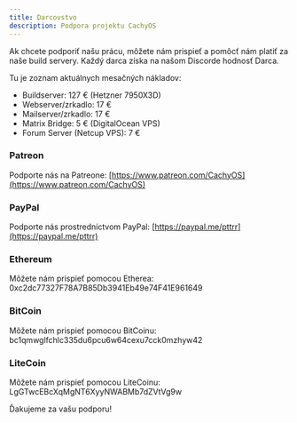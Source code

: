 ```yaml
---
title: Darcovstvo
description: Podpora projektu CachyOS
---
```


Ak chcete podporiť našu prácu, môžete nám prispieť a pomôcť nám platiť za naše build servery.
Každý darca získa na našom Discorde hodnosť Darca.

Tu je zoznam aktuálnych mesačných nákladov:

- Buildserver: 127 € (Hetzner 7950X3D)
- Webserver/zrkadlo: 17 €
- Mailserver/zrkadlo: 17 €
- Matrix Bridge: 5 € (DigitalOcean VPS)
- Forum Server (Netcup VPS): 7 €

### Patreon

Podporte nás na Patreone:
[https://www.patreon.com/CachyOS](https://www.patreon.com/CachyOS)

### PayPal

Podporte nás prostredníctvom PayPal:
[https://paypal.me/pttrr](https://paypal.me/pttrr)

### Ethereum

Môžete nám prispieť pomocou Etherea:
0xc2dc77327F78A7B85Db3941Eb49e74F41E961649

### BitCoin

Môžete nám prispieť pomocou BitCoinu:
bc1qmwglfchlc335du6pcu6w64cexu7cck0mzhyw42

### LiteCoin

Môžete nám prispieť pomocou LiteCoinu:
LgGTwcEBcXqMgNT6XyyNWABMb7dZVtVg9w

Ďakujeme za vašu podporu!